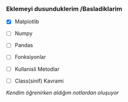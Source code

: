 

### Eklemeyi dusunduklerim /Basladiklarim

- [x] Matplotlib
- [ ] Numpy
- [ ] Pandas
- [ ] Fonksiyonlar
- [ ] Kullanisli Metodlar
- [ ] Class(sinif) Kavrami


*Kendim öğrenirken aldığım notlardan oluşuyor*


